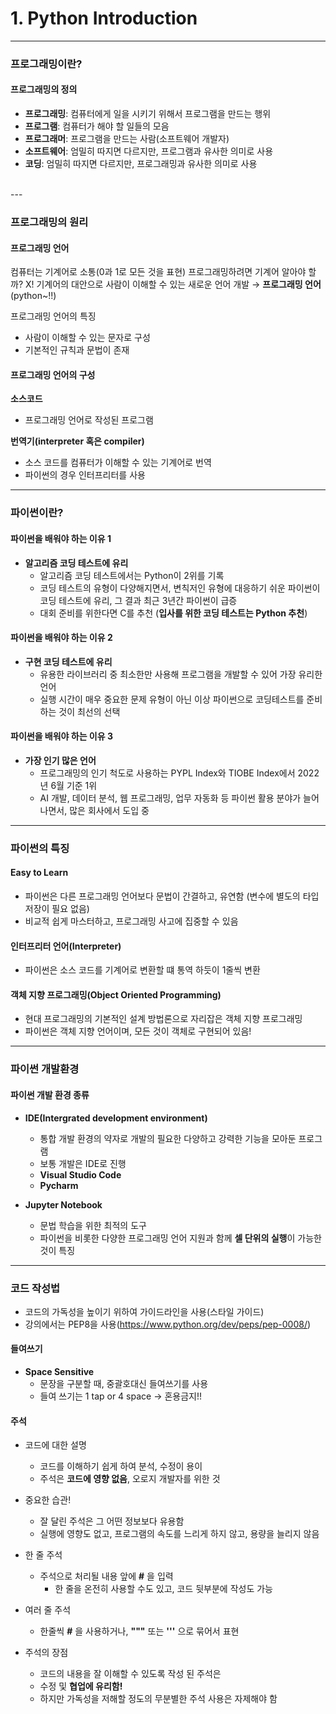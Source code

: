 # 1. Python Introduction
---
### 프로그래밍이란?

#### 프로그래밍의 정의
- **프로그래밍**: 컴퓨터에게 일을 시키기 위해서 프로그램을 만드는 행위
- **프로그램**: 컴퓨터가 해야 할 일들의 모음
- **프로그래머**: 프로그램을 만드는 사람(소프트웨어 개발자)
- **소프트웨어**: 엄밀히 따지면 다르지만, 프로그램과 유사한 의미로 사용
- **코딩**: 엄밀히 따지면 다르지만, 프로그래밍과 유사한 의미로 사용
<br>
---

### 프로그래밍의 원리

#### 프로그래밍 언어

컴퓨터는 기계어로 소통(0과 1로 모든 것을 표현)
프로그래밍하려면 기계어 알아야 할까? X!
기계어의 대안으로 사람이 이해할 수 있는 새로운 언어 개발 → **프로그래밍 언어**(python~!!)

프로그래밍 언어의 특징
- 사람이 이해할 수 있는 문자로 구성
- 기본적인 규칙과 문법이 존재

#### 프로그래밍 언어의 구성
**소스코드**
- 프로그래밍 언어로 작성된 프로그램

**번역기(interpreter 혹은 compiler)**
- 소스 코드를 컴퓨터가 이해할 수 있는 기계어로 번역
- 파이썬의 경우 인터프리터를 사용

---

### 파이썬이란?

#### 파이썬을 배워야 하는 이유 1
- **알고리즘 코딩 테스트에 유리**
    - 알고리즘 코딩 테스트에서는 Python이 2위를 기록
    - 코딩 테스트의 유형이 다양해지면서, 변칙저인 유형에 대응하기 쉬운 
    파이썬이 코딩 테스트에 유리, 그 결과 최근 3년간 파이썬이 급증
    - 대회 준비를 위한다면 C를 추천
    (**입사를 위한 코딩 테스트는 Python 추천**)

#### 파이썬을 배워야 하는 이유 2
- **구현 코딩 테스트에 유리**
    - 유용한 라이브러리 중 최소한만 사용해 프로그램을 개발할 수 있어
    가장 유리한 언어
    - 실행 시간이 매우 중요한 문제 유형이 아닌 이상 파이썬으로 코딩테스트를
    준비하는 것이 최선의 선택

#### 파이썬을 배워야 하는 이유 3
- **가장 인기 많은 언어**
    - 프로그래밍의 인기 척도로 사용하는 PYPL Index와 TIOBE Index에서 2022년 6월 기준 1위
    - AI 개발, 데이터 분석, 웹 프로그래밍, 업무 자동화 등 파이썬 활용 분야가 늘어나면서,
     많은 회사에서 도입 중

---

### 파이썬의 특징

#### Easy to Learn
- 파이썬은 다른 프로그래밍 언어보다 문법이 간결하고, 유연함
(변수에 별도의 타입 저장이 필요 없음)
- 비교적 쉽게 마스터하고, 프로그래밍 사고에 집중할 수 있음

#### 인터프리터 언어(Interpreter)
- 파이썬은 소스 코드를 기계어로 변환할 떄 통역 하듯이 1줄씩 변환

#### 객체 지향 프로그래밍(Object Oriented Programming)
- 현대 프로그래밍의 기본적인 설계 방법론으로 자리잡은 객체 지향 프로그래밍
- 파이썬은 객체 지향 언어이며, 모든 것이 객체로 구현되어 있음!

---

### 파이썬 개발환경

#### 파이썬 개발 환경 종류
- **IDE(Intergrated development environment)**
    - 통합 개발 환경의 약자로 개발의 필요한 다양하고 강력한 기능을 모아둔 프로그램
    - 보통 개발은 IDE로 진행
    - **Visual Studio Code**
    - **Pycharm**

- **Jupyter Notebook**
    - 문법 학습을 위한 최적의 도구
    - 파이썬을 비롯한 다양한 프로그래밍 언어 지원과 함께 **셀 단위의 실행**이 가능한 것이 특징
---
### 코드 작성법

- 코드의 가독성을 높이기 위하여 가이드라인을 사용(스타일 가이드)
- 강의에서는 PEP8을 사용(https://www.python.org/dev/peps/pep-0008/)

#### 들여쓰기
- **Space Sensitive**
    - 문장을 구분할 때, 중괄호대신 들여쓰기를 사용
    - 들여 쓰기는 1 tap or 4 space → 혼용금지!!

#### 주석
- 코드에 대한 설명
    - 코드를 이해하기 쉽게 하여 분석, 수정이 용이
    - 주석은 **코드에 영향 없음**, 오로지 개발자를 위한 것
- 중요한 습관!
    - 잘 달린 주석은 그 어떤 정보보다 유용함
    - 실행에 영향도 없고, 프로그램의 속도를 느리게 하지 않고, 용량을 늘리지 않음

- 한 줄 주석
    - 주석으로 처리될 내용 앞에 **#** 을 입력
        - 한 줄을 온전히 사용할 수도 있고, 코드 뒷부분에 작성도 가능

- 여러 줄 주석
    - 한줄씩 **#** 을 사용하거나, **"""** 또는 **'''** 으로 묶어서 표현

- 주석의 장점
    - 코드의 내용을 잘 이해할 수 있도록 작성 된 주석은
    - 수정 및 **협업에 유리함!**
    - 하지만 가독성을 저해할 정도의 무분별한 주석 사용은 자제해야 함





